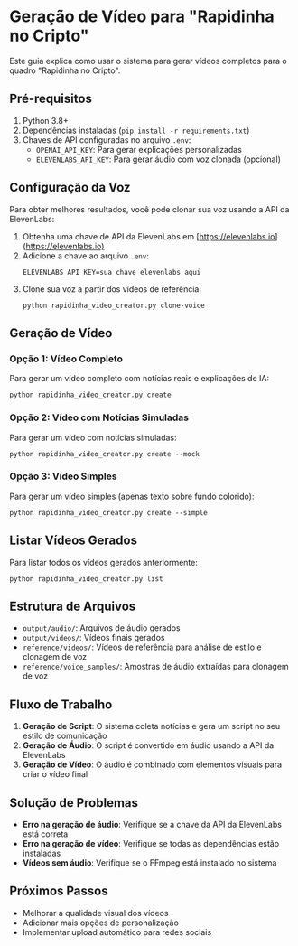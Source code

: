 # Geração de Vídeo para "Rapidinha no Cripto"

Este guia explica como usar o sistema para gerar vídeos completos para o quadro "Rapidinha no Cripto".

## Pré-requisitos

1. Python 3.8+
2. Dependências instaladas (`pip install -r requirements.txt`)
3. Chaves de API configuradas no arquivo `.env`:
   - `OPENAI_API_KEY`: Para gerar explicações personalizadas
   - `ELEVENLABS_API_KEY`: Para gerar áudio com voz clonada (opcional)

## Configuração da Voz

Para obter melhores resultados, você pode clonar sua voz usando a API da ElevenLabs:

1. Obtenha uma chave de API da ElevenLabs em [https://elevenlabs.io](https://elevenlabs.io)
2. Adicione a chave ao arquivo `.env`:
   ```
   ELEVENLABS_API_KEY=sua_chave_elevenlabs_aqui
   ```
3. Clone sua voz a partir dos vídeos de referência:
   ```
   python rapidinha_video_creator.py clone-voice
   ```

## Geração de Vídeo

### Opção 1: Vídeo Completo

Para gerar um vídeo completo com notícias reais e explicações de IA:

```
python rapidinha_video_creator.py create
```

### Opção 2: Vídeo com Notícias Simuladas

Para gerar um vídeo com notícias simuladas:

```
python rapidinha_video_creator.py create --mock
```

### Opção 3: Vídeo Simples

Para gerar um vídeo simples (apenas texto sobre fundo colorido):

```
python rapidinha_video_creator.py create --simple
```

## Listar Vídeos Gerados

Para listar todos os vídeos gerados anteriormente:

```
python rapidinha_video_creator.py list
```

## Estrutura de Arquivos

- `output/audio/`: Arquivos de áudio gerados
- `output/videos/`: Vídeos finais gerados
- `reference/videos/`: Vídeos de referência para análise de estilo e clonagem de voz
- `reference/voice_samples/`: Amostras de áudio extraídas para clonagem de voz

## Fluxo de Trabalho

1. **Geração de Script**: O sistema coleta notícias e gera um script no seu estilo de comunicação
2. **Geração de Áudio**: O script é convertido em áudio usando a API da ElevenLabs
3. **Geração de Vídeo**: O áudio é combinado com elementos visuais para criar o vídeo final

## Solução de Problemas

- **Erro na geração de áudio**: Verifique se a chave da API da ElevenLabs está correta
- **Erro na geração de vídeo**: Verifique se todas as dependências estão instaladas
- **Vídeos sem áudio**: Verifique se o FFmpeg está instalado no sistema

## Próximos Passos

- Melhorar a qualidade visual dos vídeos
- Adicionar mais opções de personalização
- Implementar upload automático para redes sociais
